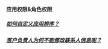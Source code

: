 #### 应用权限&角色权限

##### [如何自定义应用排序？](https://worktile.com/club/baike/e730f2c247454a20b212a77acdf84970)

##### [客户负责人为何不能修改联系人信息呢？ ](https://worktile.com/club/baike/8aa05ceede244e08a930a75558816c77)



